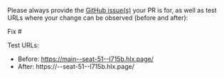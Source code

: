 Please always provide the [GitHub issue(s)](../issues) your PR is for, as well as test URLs where your change can be observed (before and after):

Fix #<gh-issue-id>

Test URLs:
- Before: https://main--seat-51--l715b.hlx.page/
- After: https://<branch>--seat-51--l715b.hlx.page/
